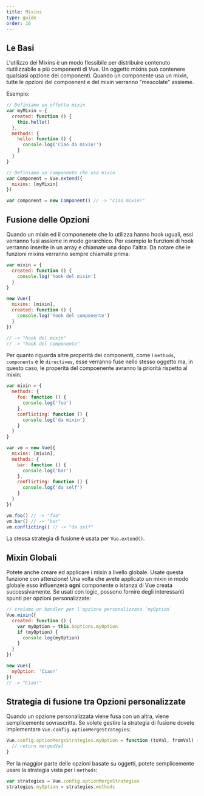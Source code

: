 ```yaml
---
title: Mixins
type: guide
order: 16
---
```


## Le Basi

L'utilizzo dei Mixins è un modo flessibile per distribuire contenuto riutilizzabile a più componenti di Vue. Un oggetto mixins può contenere qualsiasi opzione dei componenti. Quando un componente usa un mixin, tutte le opzioni del compoenent e del mixin verranno "mescolate" assieme.

Esempio:

``` js
// Definiamo un offetto mixin
var myMixin = {
  created: function () {
    this.hello()
  },
  methods: {
    hello: function () {
      console.log('Ciao da mixin!')
    }
  }
}

// Definiamo un componente che usa mixin
var Component = Vue.extend({
  mixins: [myMixin]
})

var component = new Component() // -> "ciao mixin!"
```

## Fusione delle Opzioni

Quando un mixin ed il componenete che lo utilizza hanno hook uguali, essi verranno fusi assieme in modo gerarchico. Per esempio le funzioni di hook verranno inserite in un array e chiamate una dopo l'altra. Da notare che le funzioni mixins verranno sempre chiamate prima:

``` js
var mixin = {
  created: function () {
    console.log('hook del mixin')
  }
}

new Vue({
  mixins: [mixin],
  created: function () {
    console.log('hook del componente')
  }
})

// -> "hook del mixin"
// -> "hook del componente"
```

Per quanto riguarda altre properità dei componenti, come i `methods`, `components` e le `directives`, esse verranno fuse nello stesso oggetto ma, in questo caso, le properità del compoenente avranno la priorità rispetto al mixin:

``` js
var mixin = {
  methods: {
    foo: function () {
      console.log('foo')
    },
    conflicting: function () {
      console.log('da mixin')
    }
  }
}

var vm = new Vue({
  mixins: [mixin],
  methods: {
    bar: function () {
      console.log('bar')
    },
    conflicting: function () {
      console.log('da self')
    }
  }
})

vm.foo() // -> "foo"
vm.bar() // -> "bar"
vm.conflicting() // -> "da self"
```

La stessa strategia di fusione è usata per `Vue.extend()`.

## Mixin Globali

Potete anche creare ed applicare i mixin a livello globale. Usate questa funzione con attenzione! Una volta che avete applicato un mixin in modo globale esso influenzerà **ogni** componente o istanza di Vue creata successivamente. Se usati con logic, possono fornire degli interessanti spunti per opzioni personalizzate:

``` js
// creiamo un handler per l'opzione personalizzata `myOption`
Vue.mixin({
  created: function () {
    var myOption = this.$options.myOption
    if (myOption) {
      console.log(myOption)
    }
  }
})

new Vue({
  myOption: 'Ciao!'
})
// -> "Ciao!"
```

## Strategia di fusione tra Opzioni personalizzate

Quando un opzione personalizzata viene fusa con un altra, viene semplicemente sovrascritta. Se volete gestire la strategia di fusione dovete implementare `Vue.config.optionMergeStrategies`:

``` js
Vue.config.optionMergeStrategies.myOption = function (toVal, fromVal) {
  // return mergedVal
}
```

Per la maggior parte delle opzioni basate su oggetti, potete semplicemente usare la strategia vista per i `methods`:

``` js
var strategies = Vue.config.optionMergeStrategies
strategies.myOption = strategies.methods
```
